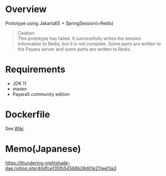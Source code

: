 # Overview
Prototype using JakartaEE + SpringSession(+Redis)
> Caution:  
> This prototype has failed. It successfully writes the session information to Redis, but it is not complete. Some parts are written to the Payara server and some parts are written to Redis.
 
# Requirements
- JDK 11
- maven
- Payara5 community edition

# Dockerfile
See [Wiki](https://github.com/negiboudu/jakarta-ee-with-spring-session/wiki/Dockerfile).

# Memo(Japanese)
https://thundering-nightshade-dae.notion.site/40dfce135fb54588b28d01e211eef3a3
